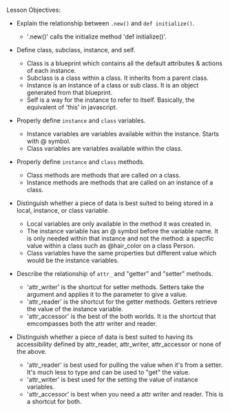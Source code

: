 Lesson Objectives:
- Explain the relationship between `.new()` and `def initialize()`.
  * '.new()' calls the initialize method 'def initialize()'.

- Define class, subclass, instance, and self.
  * Class is a blueprint which contains all the default attributes & actions of each instance.
  * Subclass is a class within a class. It inherits from a parent class.
  * Instance is an instance of a class or sub class. It is an object generated from that blueprint.
  * Self is a way for the instance to refer to itself. Basically, the equivalent of 'this' in javascript.

- Properly define `instance` and `class` variables.
  * Instance variables are variables available within the instance. Starts with @ symbol.
  * Class variables are variables available within the class.

- Properly define `instance` and `class` methods.
  * Class methods are methods that are called on a class.
  * Instance methods are methods that are called on an instance of a class.

- Distinguish whether a piece of data is best suited to being stored in a local, instance, or class variable.
  * Local variables are only available in the method it was created in.
  * The instance variable has an @ symbol before the variable name. It is only needed within that instance and not the method: a specific value within a class such as @hair_color on a class Person.
  * Class variables have the same properties but different value which would be the instance variables.

- Describe the relationship of `attr_` and "getter" and "setter" methods.
  * 'attr_writer' is the shortcut for setter methods. Setters take the argument and applies it to the parameter to give a value.
  * 'attr_reader' is the shortcut for the getter methods. Getters retrieve the value of the instance variable.
  * 'attr_accessor' is the best of the both worlds. It is the shortcut that emcompasses both the attr writer and reader.

- Distinguish whether a piece of data is best suited to having its accessibility defined by attr_reader,
  attr_writer, attr_accessor or none of the above.
  * 'attr_reader' is best used for pulling the value when it's from a setter. It's much less to type and can be used to "get" the value.
  * 'attr_writer' is best used for the setting the value of instance variables.
  * 'attr_accessor' is best when you need a attr writer and reader. This is a shortcut for both.
